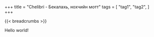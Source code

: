 +++
title = "Chelibri - Бекалахь, нохчийн мотт"
tags = [
    "tag1",
    "tag2",
]
+++

{{< breadcrumbs >}}

Hello world!
